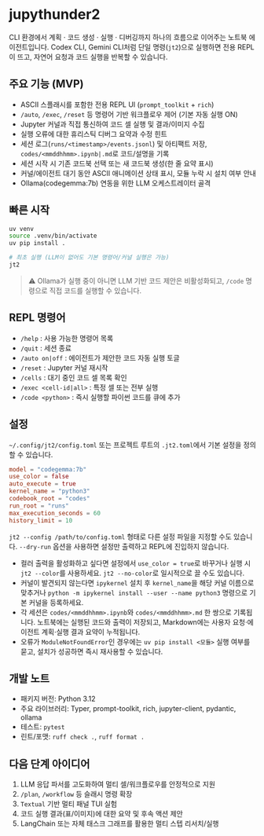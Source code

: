 # jupythunder2

CLI 환경에서 계획 · 코드 생성 · 실행 · 디버깅까지 하나의 흐름으로 이어주는 노트북 에이전트입니다. Codex CLI, Gemini CLI처럼 단일 명령(`jt2`)으로 실행하면 전용 REPL이 뜨고, 자연어 요청과 코드 실행을 반복할 수 있습니다.

## 주요 기능 (MVP)
- ASCII 스플래시를 포함한 전용 REPL UI (`prompt_toolkit` + `rich`)
- `/auto`, `/exec`, `/reset` 등 명령어 기반 워크플로우 제어 (기본 자동 실행 ON)
- Jupyter 커널과 직접 통신하여 코드 셀 실행 및 결과/이미지 수집
- 실행 오류에 대한 휴리스틱 디버그 요약과 수정 힌트
- 세션 로그(`runs/<timestamp>/events.jsonl`) 및 아티팩트 저장, `codes/<mmddhhmm>.ipynb|.md`로 코드/설명을 기록
- 세션 시작 시 기존 코드북 선택 또는 새 코드북 생성(한 줄 요약 표시)
- 커널/에이전트 대기 동안 ASCII 애니메이션 상태 표시, 모듈 누락 시 설치 여부 안내
- Ollama(codegemma:7b) 연동을 위한 LLM 오케스트레이터 골격

## 빠른 시작
```bash
uv venv
source .venv/bin/activate
uv pip install .

# 최초 실행 (LLM이 없어도 기본 명령어/커널 실행은 가능)
jt2
```

> ⚠️ Ollama가 실행 중이 아니면 LLM 기반 코드 제안은 비활성화되고, `/code` 명령으로 직접 코드를 실행할 수 있습니다.

## REPL 명령어
- `/help` : 사용 가능한 명령어 목록
- `/quit` : 세션 종료
- `/auto on|off` : 에이전트가 제안한 코드 자동 실행 토글
- `/reset` : Jupyter 커널 재시작
- `/cells` : 대기 중인 코드 셀 목록 확인
- `/exec <cell-id|all>` : 특정 셀 또는 전부 실행
- `/code <python>` : 즉시 실행할 파이썬 코드를 큐에 추가

## 설정
`~/.config/jt2/config.toml` 또는 프로젝트 루트의 `.jt2.toml`에서 기본 설정을 정의할 수 있습니다.

```toml
model = "codegemma:7b"
use_color = false
auto_execute = true
kernel_name = "python3"
codebook_root = "codes"
run_root = "runs"
max_execution_seconds = 60
history_limit = 10
```

`jt2 --config /path/to/config.toml` 형태로 다른 설정 파일을 지정할 수도 있습니다. `--dry-run` 옵션을 사용하면 설정만 출력하고 REPL에 진입하지 않습니다.

- 컬러 출력을 활성화하고 싶다면 설정에서 `use_color = true`로 바꾸거나 실행 시 `jt2 --color`를 사용하세요. `jt2 --no-color`로 일시적으로 끌 수도 있습니다.
- 커널이 발견되지 않는다면 `ipykernel` 설치 후 `kernel_name`을 해당 커널 이름으로 맞추거나 `python -m ipykernel install --user --name python3` 명령으로 기본 커널을 등록하세요.
- 각 세션은 `codes/<mmddhhmm>.ipynb`와 `codes/<mmddhhmm>.md` 한 쌍으로 기록됩니다. 노트북에는 실행된 코드와 출력이 저장되고, Markdown에는 사용자 요청·에이전트 계획·실행 결과 요약이 누적됩니다.
- 오류가 `ModuleNotFoundError`인 경우에는 `uv pip install <모듈>` 실행 여부를 묻고, 설치가 성공하면 즉시 재사용할 수 있습니다.

## 개발 노트
- 패키지 버전: Python 3.12
- 주요 라이브러리: Typer, prompt-toolkit, rich, jupyter-client, pydantic, ollama
- 테스트: `pytest`
- 린트/포맷: `ruff check .`, `ruff format .`

## 다음 단계 아이디어
1. LLM 응답 파서를 고도화하여 멀티 셀/워크플로우를 안정적으로 지원
2. `/plan`, `/workflow` 등 슬래시 명령 확장
3. `Textual` 기반 멀티 패널 TUI 실험
4. 코드 실행 결과(표/이미지)에 대한 요약 및 후속 액션 제안
5. LangChain 또는 자체 태스크 그래프를 활용한 멀티 스텝 리서치/실행
